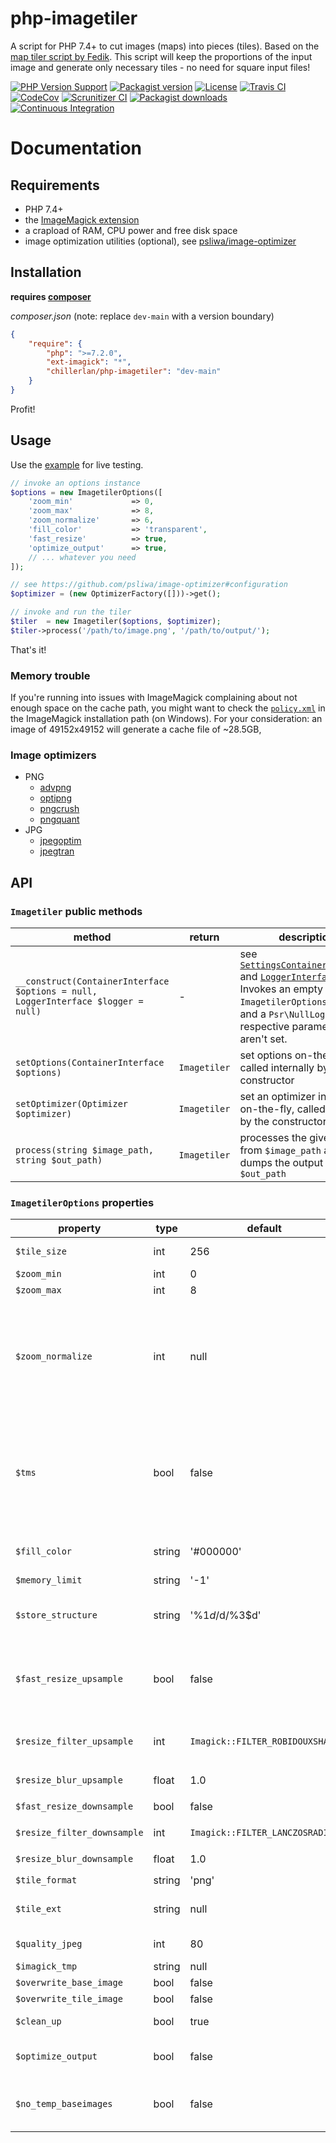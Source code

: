 # php-imagetiler

A script for PHP 7.4+ to cut images (maps) into pieces (tiles). Based on the [map tiler script by Fedik](https://github.com/Fedik/php-maptiler).
This script will keep the proportions of the input image and generate only necessary tiles - no need for square input files!

[![PHP Version Support][php-badge]][php]
[![Packagist version][packagist-badge]][packagist]
[![License][license-badge]][license]
[![Travis CI][travis-badge]][travis]
[![CodeCov][coverage-badge]][coverage]
[![Scrunitizer CI][scrutinizer-badge]][scrutinizer]
[![Packagist downloads][downloads-badge]][downloads]<br/>
[![Continuous Integration][gh-action-badge]][gh-action]

[php-badge]: https://img.shields.io/packagist/php-v/chillerlan/php-imagetiler?logo=php&color=8892BF
[php]: https://www.php.net/supported-versions.php
[packagist-badge]: https://img.shields.io/packagist/v/chillerlan/php-imagetiler.svg?logo=packagist
[packagist]: https://packagist.org/packages/chillerlan/php-imagetiler
[license-badge]: https://img.shields.io/github/license/chillerlan/php-imagetiler.svg
[license]: https://github.com/chillerlan/php-imagetiler/blob/main/LICENSE
[travis-badge]: https://img.shields.io/travis/com/chillerlan/php-imagetiler/main.svg?logo=travis
[travis]: https://travis-ci.com/chillerlan/php-imagetiler
[coverage-badge]: https://img.shields.io/codecov/c/github/chillerlan/php-imagetiler.svg?logo=codecov
[coverage]: https://codecov.io/github/chillerlan/php-imagetiler
[scrutinizer-badge]: https://img.shields.io/scrutinizer/g/chillerlan/php-imagetiler.svg?logo=scrutinizer
[scrutinizer]: https://scrutinizer-ci.com/g/chillerlan/php-imagetiler
[downloads-badge]: https://img.shields.io/packagist/dt/chillerlan/php-imagetiler.svg?logo=packagist
[downloads]: https://packagist.org/packages/chillerlan/php-imagetiler/stats
[gh-action-badge]: https://github.com/chillerlan/php-imagetiler/workflows/Continuous%20Integration/badge.svg
[gh-action]: https://github.com/chillerlan/php-imagetiler/actions?query=workflow%3A%22Continuous+Integration%22

# Documentation

## Requirements
- PHP 7.4+
- the [ImageMagick extension](https://www.imagemagick.org)
- a crapload of RAM, CPU power and free disk space
- image optimization utilities (optional), see [psliwa/image-optimizer](https://github.com/psliwa/image-optimizer#supported-optimizers)

## Installation
**requires [composer](https://getcomposer.org)**

*composer.json* (note: replace `dev-main` with a version boundary)
```json
{
	"require": {
		"php": ">=7.2.0",
		"ext-imagick": "*",
		"chillerlan/php-imagetiler": "dev-main"
	}
}
```

Profit!

## Usage
Use the [example](https://github.com/chillerlan/php-imagetiler/blob/main/examples/imagetiler.php) for live testing.
```php
// invoke an options instance
$options = new ImagetilerOptions([
	'zoom_min'             => 0,
	'zoom_max'             => 8,
	'zoom_normalize'       => 6,
	'fill_color'           => 'transparent',
	'fast_resize'          => true,
	'optimize_output'      => true,
	// ... whatever you need
]);

// see https://github.com/psliwa/image-optimizer#configuration
$optimizer = (new OptimizerFactory([]))->get();

// invoke and run the tiler
$tiler  = new Imagetiler($options, $optimizer);
$tiler->process('/path/to/image.png', '/path/to/output/');
```

That's it!

### Memory trouble
If you're running into issues with ImageMagick complaining about not enough space on the cache path, you might want to check the [`policy.xml`](https://github.com/ImageMagick/ImageMagick/blob/main/config/policy.xml) in the ImageMagick installation path (on Windows).
For your consideration: an image of 49152x49152 will generate a cache file of ~28.5GB, 
### Image optimizers

- PNG
  - [advpng](https://github.com/amadvance/advancecomp)
  - [optipng](http://optipng.sourceforge.net/)
  - [pngcrush](https://pmt.sourceforge.io/pngcrush/)
  - [pngquant](https://pngquant.org/)
- JPG
  - [jpegoptim](https://github.com/XhmikosR/jpegoptim-windows)
  - [jpegtran](https://jpegclub.org/jpegtran/)

## API

### `Imagetiler` public methods
method | return | description
------ | ------ | -----------
`__construct(ContainerInterface $options = null, LoggerInterface $logger = null)` | - | see [`SettingsContainerInterface`](https://github.com/chillerlan/php-settings-container/blob/main/src/SettingsContainerInterface.php) and [`LoggerInterface`](https://github.com/php-fig/log). Invokes an empty `ImagetilerOptions` object and a `Psr\NullLogger` if the respective parameters aren't set.
`setOptions(ContainerInterface $options)` | `Imagetiler` | set options on-the-fly, called internally by the constructor
`setOptimizer(Optimizer $optimizer)` | `Imagetiler` | set an optimizer instance on-the-fly, called internally by the constructor
`process(string $image_path, string $out_path)` | `Imagetiler` | processes the given image from `$image_path` and dumps the output to `$out_path`

### `ImagetilerOptions` properties
property | type | default | allowed | description
-------- | ---- | ------- | ------- | -----------
`$tile_size` | int | 256 | positive int | width/height of a single tile
`$zoom_min` | int | 0 | positive int | minimum zoom level
`$zoom_max` | int | 8 | positive int | maximum zoom level
`$zoom_normalize` | int | null | positive int | this zoom level represents the size of the original image. zoom levels higher than this will be upscaled, which may take some time and resources depending on the size of the input image.
`$tms` | bool | false | * | if set to true - the origin will be set to bottom left, +y upwards, according to [Tile Map Service Specification](http://wiki.osgeo.org/wiki/Tile_Map_Service_Specification#TileMap_Diagram), otherwise the origin is on the top left, +y downwards, like described by the [Google Maps specification](https://developers.google.com/maps/documentation/javascript/coordinates#tile-coordinates)
`$fill_color` | string | '#000000' | * | the fill color for leftover space, can be transparent for png
`$memory_limit` | string | '-1' | * | see [php.ini settings](https://secure.php.net/manual/ini.core.php#ini.memory-limit)
`$store_structure` | string | '%1$d/%2$d/%3$d' | * | storage structure - can be anything. %1$d = zoom, %2$d = x, %3$d = y. see [sprintf()](https://secure.php.net/manual/function.sprintf.php)
`$fast_resize_upsample` | bool | false | * | determines whether to use fast `Imagick::scaleImage()` (true) or slow `Imagick::resizeImage()` (false)
`$resize_filter_upsample` | int | `Imagick::FILTER_ROBIDOUXSHARP` | `Imagick::FILTER_*` | see `Imagick::resizeImage()` and [Imagick filter constants](https://secure.php.net/manual/imagick.constants.php)
`$resize_blur_upsample` | float | 1.0 | positive float | see `Imagick::resizeImage()`
`$fast_resize_downsample` | bool | false | * | see `$fast_resize_upsample`
`$resize_filter_downsample` | int | `Imagick::FILTER_LANCZOSRADIUS` | `Imagick::FILTER_*` | see `$resize_filter_upsample`
`$resize_blur_downsample` | float | 1.0 | positive float | see `$resize_blur_upsample`
`$tile_format` | string | 'png' | png, jpg | see [Imagick formats](http://www.imagemagick.org/script/formats.php)
`$tile_ext` | string | null | * | tile image extension - autodetected from format if none given.
`$quality_jpeg` | int | 80 | 0-100 | quality of the saved image in jpeg format
`$imagick_tmp` | string | null | * | ImageMagick tmp folder
`$overwrite_base_image` | bool | false | * |
`$overwrite_tile_image` | bool | false | * |
`$clean_up` | bool | true | * | whether or not to delete temp images
`$optimize_output` | bool | false | * | enable image optimization (requires `Optimizer` instance)
`$no_temp_baseimages` | bool | false | * | whether or not to create and save temporary base images (may save resources)
